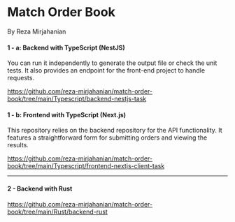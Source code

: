 # Match Order Book
By  Reza Mirjahanian

#### 1 - a: Backend with TypeScript (NestJS)

You can run it independently to generate the output file or check the unit tests. It also provides an endpoint for the front-end project to handle requests.

https://github.com/reza-mirjahanian/match-order-book/tree/main/Typescript/backend-nestjs-task


#### 1 - b: Frontend with TypeScript (Next.js)

This repository relies on the backend repository for the API functionality. It features a straightforward form for submitting orders and viewing the results.

https://github.com/reza-mirjahanian/match-order-book/tree/main/Typescript/frontend-nextjs-client-task

----
#### 2 - Backend with Rust

https://github.com/reza-mirjahanian/match-order-book/tree/main/Rust/backend-rust
